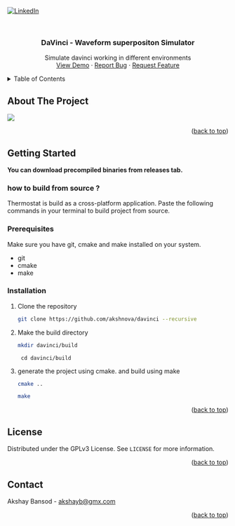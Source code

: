 <a name="readme-top"></a>

[![LinkedIn][linkedin-shield]][linkedin-url]



<!-- PROJECT LOGO -->
<br />
<div align="center">

  <h3 align="center">DaVinci - Waveform superpositon Simulator</h3>

  <p align="center">
    Simulate davinci working in different environments
    <br />
    <a href="https://github.com/akshnova/davinci">View Demo</a>
    ·
    <a href="https://github.com/akshnova/davinci/issues">Report Bug</a>
    ·
    <a href="https://github.com/akshnova/davinci/issues">Request Feature</a>
  </p>
</div>



<!-- TABLE OF CONTENTS -->
<details>
  <summary>Table of Contents</summary>
  <ol>
    <li>
      <a href="#about-the-project">About The Project</a>
    </li>
    <li>
      <a href="#getting-started">Getting Started</a>
      <ul>
        <li><a href="#prerequisites">Prerequisites</a></li>
        <li><a href="#installation">Installation</a></li>
      </ul>
    </li>
  </ol>
</details>



<!-- ABOUT THE PROJECT -->
## About The Project
![](media/preview.gif)



<p align="right">(<a href="#readme-top">back to top</a>)</p>

<!-- GETTING STARTED -->
## Getting Started

**You can download precompiled binaries from releases tab.**


### how to build from source ?
Thermostat is build as a cross-platform application. Paste the following commands in your terminal to build project from source.

### Prerequisites

Make sure you have git, cmake and make installed on your system.
* git
* cmake
* make   

### Installation

1. Clone the repository
   ```sh
   git clone https://github.com/akshnova/davinci --recursive
   ```
2. Make the build directory
   ```sh
   mkdir davinci/build
   ```
   ```
    cd davinci/build
   ```
3. generate the project using cmake. and build using make
   ```sh
   cmake ..
   ```
   ```sh
   make
   ```



<p align="right">(<a href="#readme-top">back to top</a>)</p>


<!-- LICENSE -->
## License

Distributed under the GPLv3 License. See `LICENSE` for more information.

<p align="right">(<a href="#readme-top">back to top</a>)</p>



<!-- CONTACT -->
## Contact

Akshay Bansod  - akshayb@gmx.com

<p align="right">(<a href="#readme-top">back to top</a>)</p>


[stars-url]: https://github.com/akshnova/davinci/stargazers
[issues-shield]: https://img.shields.io/github/issues/akshnova/davinci?style=for-the-badge
[issues-url]: https://github.com/akshnova/davinci/issues
[license-url]: https://github.com/akshnova/davinci/blob/master/LICENSE
[linkedin-shield]: https://img.shields.io/badge/-LinkedIn-black.svg?style=for-the-badge&logo=linkedin&colorB=555
[linkedin-url]: https://linkedin.com/in/aksh-bansod
[product-screenshot]: images/screenshot.png
[Next.js]: https://img.shields.io/badge/next.js-000000?style=for-the-badge&logo=nextdotjs&logoColor=white
[Next-url]: https://nextjs.org/
[React.js]: https://img.shields.io/badge/React-20232A?style=for-the-badge&logo=react&logoColor=61DAFB
